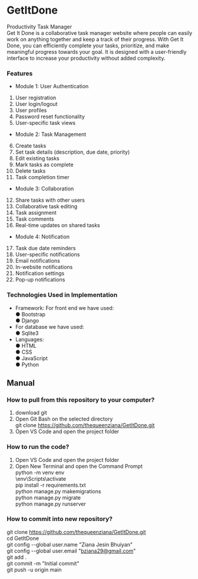 # GetItDone
Productivity Task Manager<br>
Get It Done is a collaborative task manager website where people can easily work on anything together and keep a track of their progress. With Get It Done, you can efficiently complete your tasks, prioritize, and make meaningful progress towards your 
goal. It is designed with a user-friendly interface to increase your productivity without added complexity. <br>

### Features
- Module 1: User Authentication 
1. User registration 
2. User login/logout 
3. User profiles 
4. Password reset functionality 
5. User-specific task views 
- Module 2: Task Management  
6. Create tasks 
7. Set task details (description, due date, priority) 
8. Edit existing tasks 
9. Mark tasks as complete 
10. Delete tasks 
11. Task completion timer 
- Module 3: Collaboration 
12. Share tasks with other users 
13. Collaborative task editing 
14. Task assignment 
15. Task comments 
16. Real-time updates on shared tasks 
- Module 4: Notification 
17. Task due date reminders 
18. User-specific notifications 
19. Email notifications 
20. In-website notifications 
21. Notification settings 
22. Pop-up notifications

### Technologies Used in Implementation 
- Framework: For front end we have used: <br>
● Bootstrap <br>
● Django <br>
- For database we have used: <br>
● Sqlite3 <br>
- Languages:  <br>
● HTML <br>
● CSS <br>
● JavaScript <br>
● Python<br>


## Manual

### How to pull from this repository to your computer?
1. download git<br>
1. Open Git Bash on the selected directory<br>
git clone https://github.com/thequeenziana/GetItDone.git <br>
3. Open VS Code and open the project folder <br>
### How to run the code?
1. Open VS Code and open the project folder<br>
2. Open New Terminal and open the Command Prompt<br>
python -m venv env <br>
\env\Scripts\activate <br>
pip install -r requirements.txt<br>
python manage.py makemigrations <br>
python manage.py migrate <br>
python manage.py runserver <br>

### How to commit into new repository? <br>
git clone https://github.com/thequeenziana/GetItDone.git <br>
cd GetItDone <br>
git config --global user.name "Ziana Jesin Bhuiyan" <br>
git config --global user.email "bziana29@gmail.com" <br>
git add . <br>
git commit -m "Initial commit" <br>
git push -u origin main <br>
